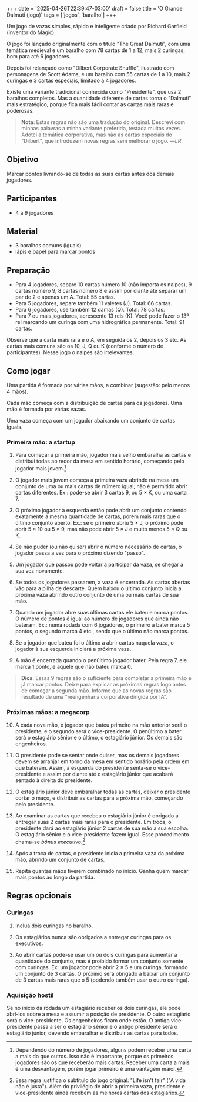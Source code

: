 +++
date = '2025-04-26T22:39:47-03:00'
draft = false
title = 'O Grande Dalmuti (jogo)'
tags = ['jogos', 'baralho']
+++

Um jogo de vazas simples, rápido e inteligente criado por Richard Garfield
(inventor do Magic).

O jogo foi lançado originalmente com o título "The Great Dalmuti", com uma
temática medieval e um baralho com 78 cartas de 1 a 12, mais 2 curingas,
bom para até 6 jogadores.

Depois foi relançado como "Dilbert Corporate Shuffle", ilustrado com personagens
de Scott Adams, e um baralho com 55 cartas de 1 a 10, mais 2 curingas e 3 cartas especiais,
limitado a 4 jogadores.

Existe uma variante tradicional conhecida como "Presidente",
que usa 2 baralhos completos. Mas a quantidade diferente de
cartas torna o "Dalmuti" mais estratégico, porque fica
mais fácil contar as cartas mais raras e poderosas.

> **Nota**: Estas regras não são uma tradução do original.
Descrevi com minhas palavras a minha variante preferida, testada muitas vezes.
Adotei a temática corporativa, mas não as cartas especiais do "Dilbert",
que introduzem novas regras sem melhorar o jogo. —*LR*

## Objetivo

Marcar pontos livrando-se de todas as suas cartas antes dos demais jogadores.

## Participantes

- 4 a 9 jogadores

## Material

- 3 baralhos comuns (iguais)
- lápis e papel para marcar pontos

## Preparação

- Para 4 jogadores, separe 10 cartas número 10 (não importa os naipes), 9 cartas número 9, 8 cartas número 8 e assim por diante até separar um par de 2 e apenas um A. Total: 55 cartas.
- Para 5 jogadores, separe também 11 valetes (J). Total: 66 cartas.
- Para 6 jogadores, use também 12 damas (Q). Total: 78 cartas.
- Para 7 ou mais jogadores, acrescente 13 reis (K). Você pode fazer o 13º rei
marcando um curinga com uma hidrográfica permanente. Total: 91 cartas.

Observe que a carta mais rara é o A, em seguida os 2, depois os 3 etc. As cartas mais comuns são os 10, J, Q ou K (conforme o número de participantes). Nesse jogo o naipes são irrelevantes.

## Como jogar

Uma partida é formada por várias mãos, a combinar (sugestão: pelo menos 4 mãos).

Cada mão começa com a distribuição de cartas para os jogadores. Uma mão é formada por várias vazas.

Uma vaza começa com um jogador abaixando um conjunto de cartas iguais.

### Primeira mão: a startup

1. Para começar a primeira mão, jogador mais velho embaralha as cartas e
distribui todas ao redor da mesa em sentido horário, começando pelo jogador mais jovem.[^1]

2. O jogador mais jovem começa a primeira vaza abrindo na mesa um conjunto de uma ou mais cartas de número igual; não é permitido abrir cartas diferentes. Ex.: pode-se abrir 3 cartas 9, ou 5 × K, ou uma carta 7.

3. O próximo jogador à esquerda então pode abrir um conjunto contendo exatamente a mesma quantidade de cartas, porém mais raras que o último conjunto aberto. Ex.: se o primeiro abriu 5 × J, o próximo pode abrir 5 × 10 ou 5 × 9, mas não pode abrir 5 × J e muito menos 5 × Q ou K.

4. Se não puder (ou não quiser) abrir o número necessário de cartas, o jogador passa a vez para o próximo dizendo "passo".

5. Um jogador que passou pode voltar a participar da vaza, se chegar a sua vez novamente.

6. Se todos os jogadores passarem, a vaza é encerrada. As cartas abertas vão para a pilha de descarte. Quem baixou o último conjunto inicia a próxima vaza abrindo outro conjunto de uma ou mais cartas de sua mão.

7. Quando um jogador abre suas últimas cartas ele bateu e marca pontos. O número de pontos é igual ao número de jogadores que ainda não bateram. Ex.: numa rodada com 6 jogadores, o primeiro a bater marca 5 pontos, o segundo marca 4 etc., sendo que o último não marca pontos.

8. Se o jogador que bateu foi o último a abrir cartas naquela vaza, o jogador à sua esquerda iniciará a próxima vaza.

9. A mão é encerrada quando o penúltimo jogador bater. Pela regra 7, ele marca 1 ponto, e aquele que não bateu marca 0.

> **Dica**: Essas 9 regras são o suficiente para completar a primeira mão e já marcar pontos.
Deixe para explicar as próximas regras logo antes de começar a segunda mão.
Informe que as novas regras são resultado de uma "reengenharia corporativa dirigida por IA".

### Próximas mãos: a megacorp

10. A cada nova mão, o jogador que bateu primeiro na mão anterior será o presidente, e o segundo será o vice-presidente. O penúltimo a bater será o estagiário sênior e o último, o estagiário júnior. Os demais são engenheiros.

11. O presidente pode se sentar onde quiser, mas os demais jogadores devem se arranjar em torno da mesa em sentido horário pela ordem em que bateram. Assim, à esquerda do presidente senta-se o vice-presidente e assim por diante até o estagiário júnior que acabará sentado à direita do presidente.

12. O estagiário júnior deve embaralhar todas as cartas, deixar o presidente cortar o maço, e distribuir as cartas para a próxima mão, começando pelo presidente.

13. Ao examinar as cartas que recebeu o estagiário júnior é obrigado a entregar suas 2 cartas mais raras para o presidente. Em troca, o presidente dará ao estagiário júnior 2 cartas de sua mão à sua escolha. O estagiário sênior e o vice-presidente fazem igual. Esse procedimento chama-se *bônus executivo*.[^2]

14. Após a troca de cartas, o presidente inicia a primeira vaza da próxima mão, abrindo um conjunto de cartas.

15. Repita quantas mãos tiverem combinado no início. Ganha quem marcar mais pontos ao longo da partida.

## Regras opcionais

### Curingas

1. Inclua dois curingas no baralho.

2. Os estagiários nunca são obrigados a entregar curingas para os executivos.

3. Ao abrir cartas pode-se usar um ou dois curingas para aumentar a quantidade do conjunto, mas é proibido formar um conjunto somente com curingas. Ex: um jogador pode abrir 2 × 5 e um curinga, formando um conjunto de 3 cartas. O próximo será obrigado a baixar um conjunto de 3 cartas mais raras que o 5 (podendo também usar o outro curinga).

### Aquisição hostil

Se no início da rodada um estagiário receber os dois curingas,
ele pode abrí-los sobre a mesa e assumir a posição de presidente.
O outro estagiário será o vice-presidente.
Os engenheiros ficam onde estão.
O antigo vice-presidente passa a ser o estagiário sênior e
o antigo presidente será o estagiário júnior,
devendo embaralhar e distribuir as cartas para todos.


[^1]: Dependendo do número de jogadores, alguns podem receber uma carta a mais do que outros.
Isso não é importante, porque os primeiros jogadores são os que receberão mais cartas.
Receber uma carta a mais é uma desvantagem,
porém jogar primeiro é uma vantagem maior.

[^2]: Essa regra justifica o subtítulo do jogo original: "Life isn't fair" ("A vida não é justa").
Além do privilégio de abrir a primeira vaza, presidente e vice-presidente
ainda recebem as melhores cartas dos estagiários.
